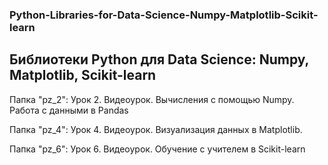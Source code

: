 ### Python-Libraries-for-Data-Science-Numpy-Matplotlib-Scikit-learn
## Библиотеки Python для Data Science: Numpy, Matplotlib, Scikit-learn

Папка "pz_2": Урок 2. Видеоурок. Вычисления с помощью Numpy. Работа с данными в Pandas

Папка "pz_4": Урок 4. Видеоурок. Визуализация данных в Matplotlib. 

Папка "pz_6": Урок 6. Видеоурок. Обучение с учителем в Scikit-learn
